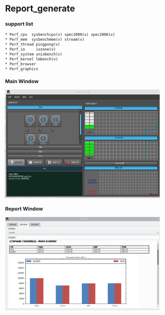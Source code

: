 # Report_generate
### support list
    * Perf_cpu  sysbenchcpu(v) spec2000(x) spec2006(x)
    * Perf_mem  sysbenchmem(v) stream(v)
    * Perf_thread pingpong(v)
    * Perf_io     iozone(v)
    * Perf_system unixbench(v)
    * Perf_kernel lmbench(v)
    * Perf_browser 
    * Perf_graphics

### Main Window

![Text](doc/main.png)

### Report Window

![Text](doc/result.png)



